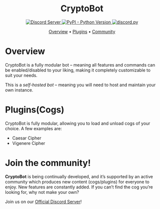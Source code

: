 <h1 align="center">CryptoBot</h1>

<p align="center">
  <a href="https://discord.gg/9NwYE8u2S9">
    <img src="https://discordapp.com/api/guilds/848290586527793182/widget.png?style=shield" alt="Discord Server">
  </a>
  <a href="https://www.python.org/downloads/">
    <img alt="PyPI - Python Version" src="https://img.shields.io/pypi/pyversions/Red-Discordbot">
  </a>
  <a href="https://github.com/Rapptz/discord.py/">
     <img src="https://img.shields.io/badge/discord-py-blue.svg" alt="discord.py">
  </a>
</p>

<p align="center">
  <a href="#overview">Overview</a>
  •
  <a href="#plugins">Plugins</a>
  •
  <a href="#join-the-community">Community</a>
</p>

# Overview

CryptoBot is a fully modular bot – meaning all features and commands can be enabled/disabled to your
liking, making it completely customizable to suit your needs. 

This is a *self-hosted bot* – meaning you will need to host and maintain your own instance.  

# Plugins(Cogs)

CryptoBot is fully modular, allowing you to load and unload cogs of your choice. A few examples are:

- Caesar Cipher
- Vigenere Cipher

# Join the community!

**CryptoBot** is being continually developed, and it’s supported by an active community which produces new
content (cogs/plugins) for everyone to enjoy. New features are constantly added. If you can’t
find the cog you’re looking for, why not make your own?

Join us on our [Official Discord Server](https://discord.gg/9NwYE8u2S9)!